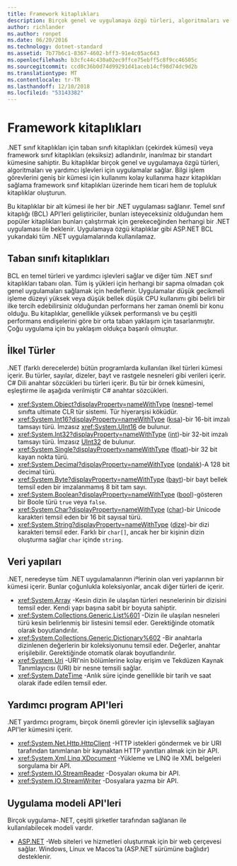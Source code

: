 ```yaml
---
title: Framework kitaplıkları
description: Birçok genel ve uygulamaya özgü türleri, algoritmaları ve yardımcı işlevleri için kitaplıkları uygulamaları nasıl sağladığını öğrenin.
author: richlander
ms.author: ronpet
ms.date: 06/20/2016
ms.technology: dotnet-standard
ms.assetid: 7b77b6c1-8367-4602-bff3-91e4c05ac643
ms.openlocfilehash: b3cfc44c430a02ec9ffce75ebff5c8f9cc46505c
ms.sourcegitcommit: ccd8c36b0d74d99291d41aceb14cf98d74dc9d2b
ms.translationtype: MT
ms.contentlocale: tr-TR
ms.lasthandoff: 12/10/2018
ms.locfileid: "53143382"
---
```

# <a name="framework-libraries"></a>Framework kitaplıkları

.NET sınıf kitaplıkları için taban sınıfı kitaplıkları (çekirdek kümesi) veya framework sınıf kitaplıkları (eksiksiz) adlandırılır, inanılmaz bir standart kümesine sahiptir. Bu kitaplıklar birçok genel ve uygulamaya özgü türleri, algoritmaları ve yardımcı işlevleri için uygulamalar sağlar. Bilgi işlem görevlerini geniş bir kümesi için kullanımı kolay kullanıma hazır kitaplıkları sağlama framework sınıf kitaplıkları üzerinde hem ticari hem de topluluk kitaplıklar oluşturun.

Bu kitaplıklar bir alt kümesi ile her bir .NET uygulaması sağlanır. Temel sınıf kitaplığı (BCL) API'leri geliştiriciler, bunları isteyeceksiniz olduğundan hem popüler kitaplıkları bunları çalıştırmak için gerekeceğinden herhangi bir .NET uygulaması ile beklenir. Uygulamaya özgü kitaplıklar gibi ASP.NET BCL yukarıdaki tüm .NET uygulamalarında kullanılamaz.

## <a name="base-class-libraries"></a>Taban sınıfı kitaplıkları

BCL en temel türleri ve yardımcı işlevleri sağlar ve diğer tüm .NET sınıf kitaplıkları tabanı olan. Tüm iş yükleri için herhangi bir sapma olmadan çok genel uygulamaları sağlamak için hedeflenir. Uygulamalar düşük gecikmeli işleme düzeyi yüksek veya düşük bellek düşük CPU kullanımı gibi belirli bir ilke tercih edebilirsiniz olduğundan performans her zaman önemli bir konu olduğu. Bu kitaplıklar, genellikle yüksek performanslı ve bu çeşitli performans endişelerini göre bir orta taban yaklaşım için tasarlanmıştır. Çoğu uygulama için bu yaklaşım oldukça başarılı olmuştur.

## <a name="primitive-types"></a>İlkel Türler

.NET (farklı derecelerde) bütün programlarda kullanılan ilkel türleri kümesi içerir. Bu türler, sayılar, dizeler, bayt ve rastgele nesneleri gibi verileri içerir. C# Dili anahtar sözcükleri bu türleri içerir. Bu tür bir örnek kümesini, eşleştirme ile aşağıda verilmiştir C# anahtar sözcükleri.

* <xref:System.Object?displayProperty=nameWithType> ([nesne](../csharp/language-reference/keywords/object.md))-temel sınıfta ultimate CLR tür sistemi. Tür hiyerarşisi köküdür.
* <xref:System.Int16?displayProperty=nameWithType> ([kısa](../csharp/language-reference/keywords/short.md))-bir 16-bit imzalı tamsayı türü. İmzasız <xref:System.UInt16> de bulunur.
* <xref:System.Int32?displayProperty=nameWithType> ([int](../csharp/language-reference/keywords/int.md))-bir 32-bit imzalı tamsayı türü. İmzasız [UInt32](../csharp/language-reference/keywords/uint.md) de bulunur.
* <xref:System.Single?displayProperty=nameWithType> ([float](../csharp/language-reference/keywords/float.md))-bir 32 bit kayan nokta türü.
* <xref:System.Decimal?displayProperty=nameWithType> ([ondalık](../csharp/language-reference/keywords/decimal.md))-A 128 bit decimal türü.
* <xref:System.Byte?displayProperty=nameWithType> ([bayt](../csharp/language-reference/keywords/byte.md))-bir bayt bellek temsil eden bir imzalanmamış 8 bit tam sayı.
* <xref:System.Boolean?displayProperty=nameWithType> ([bool](../csharp/language-reference/keywords/bool.md))-gösteren bir Boole türü `true` veya `false`.
* <xref:System.Char?displayProperty=nameWithType> ([char](../csharp/language-reference/keywords/char.md))-bir Unicode karakteri temsil eden bir 16 bit sayısal türü.
* <xref:System.String?displayProperty=nameWithType> ([dize](../csharp/language-reference/keywords/string.md))-bir dizi karakteri temsil eder. Farklı bir `char[]`, ancak her bir kişinin dizin oluşturma sağlar `char` içinde `string`.

## <a name="data-structures"></a>Veri yapıları

.NET, neredeyse tüm .NET uygulamalarının iºlerinin olan veri yapılarının bir kümesi içerir. Bunlar çoğunlukla koleksiyonlar, ancak diğer türleri de içerir.

*   <xref:System.Array> -Kesin dizin ile ulaşılan türleri nesnelerinin bir dizisini temsil eder. Kendi yapı başına sabit bir boyuta sahiptir.
*   <xref:System.Collections.Generic.List%601> -Dizin ile ulaşılan nesneleri türü kesin belirlenmiş bir listesini temsil eder. Gerektiğinde otomatik olarak boyutlandırılır.
*   <xref:System.Collections.Generic.Dictionary%602> -Bir anahtarla dizinlenen değerlerin bir koleksiyonunu temsil eder. Değerler, anahtar erişilebilir. Gerektiğinde otomatik olarak boyutlandırılır.
*   <xref:System.Uri> -URI'nin bölümlerine kolay erişim ve Tekdüzen Kaynak Tanımlayıcısı (URI) bir nesne temsili sağlar.
*   <xref:System.DateTime> -Anlık süre içinde genellikle bir tarih ve saat olarak ifade edilen temsil eder.

## <a name="utility-apis"></a>Yardımcı program API'leri

.NET yardımcı programı, birçok önemli görevler için işlevsellik sağlayan API'ler kümesini içerir.

*   <xref:System.Net.Http.HttpClient> -HTTP istekleri göndermek ve bir URI tarafından tanımlanan bir kaynaktan HTTP yanıtları almak için bir API.
*   <xref:System.Xml.Linq.XDocument> -Yükleme ve LINQ ile XML belgeleri sorgulama bir API.
*   <xref:System.IO.StreamReader> -Dosyaları okuma bir API. 
*   <xref:System.IO.StreamWriter> -Dosyalara yazma bir API.

## <a name="app-model-apis"></a>Uygulama modeli API'leri

Birçok uygulama-.NET, çeşitli şirketler tarafından sağlanan ile kullanılabilecek modeli vardır.

*   [ASP.NET](https://www.asp.net) -Web siteleri ve hizmetleri oluşturmak için bir web çerçevesi sağlar. Windows, Linux ve Macos'ta (ASP.NET sürümüne bağlıdır) desteklenir.
